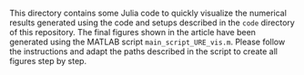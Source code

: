 
This directory contains some Julia code to quickly visualize the numerical results
generated using the code and setups described in the `code` directory of this repository.
The final figures shown in the article have been generated using the MATLAB script
`main_script_URE_vis.m`. Please follow the instructions and adapt the paths described
in the script to create all figures step by step.
